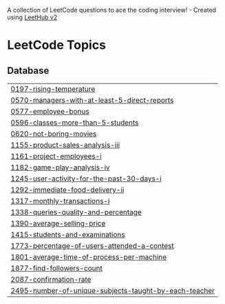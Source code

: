 A collection of LeetCode questions to ace the coding interview! - Created using [LeetHub v2](https://github.com/arunbhardwaj/LeetHub-2.0)
<!---LeetCode Topics Start-->
# LeetCode Topics
## Database
|  |
| ------- |
| [0197-rising-temperature](https://github.com/EmanGhazy-2002/sql-leetcode-problem/tree/master/0197-rising-temperature) |
| [0570-managers-with-at-least-5-direct-reports](https://github.com/EmanGhazy-2002/sql-leetcode-problem/tree/master/0570-managers-with-at-least-5-direct-reports) |
| [0577-employee-bonus](https://github.com/EmanGhazy-2002/sql-leetcode-problem/tree/master/0577-employee-bonus) |
| [0596-classes-more-than-5-students](https://github.com/EmanGhazy-2002/sql-leetcode-problem/tree/master/0596-classes-more-than-5-students) |
| [0620-not-boring-movies](https://github.com/EmanGhazy-2002/sql-leetcode-problem/tree/master/0620-not-boring-movies) |
| [1155-product-sales-analysis-iii](https://github.com/EmanGhazy-2002/sql-leetcode-problem/tree/master/1155-product-sales-analysis-iii) |
| [1161-project-employees-i](https://github.com/EmanGhazy-2002/sql-leetcode-problem/tree/master/1161-project-employees-i) |
| [1182-game-play-analysis-iv](https://github.com/EmanGhazy-2002/sql-leetcode-problem/tree/master/1182-game-play-analysis-iv) |
| [1245-user-activity-for-the-past-30-days-i](https://github.com/EmanGhazy-2002/sql-leetcode-problem/tree/master/1245-user-activity-for-the-past-30-days-i) |
| [1292-immediate-food-delivery-ii](https://github.com/EmanGhazy-2002/sql-leetcode-problem/tree/master/1292-immediate-food-delivery-ii) |
| [1317-monthly-transactions-i](https://github.com/EmanGhazy-2002/sql-leetcode-problem/tree/master/1317-monthly-transactions-i) |
| [1338-queries-quality-and-percentage](https://github.com/EmanGhazy-2002/sql-leetcode-problem/tree/master/1338-queries-quality-and-percentage) |
| [1390-average-selling-price](https://github.com/EmanGhazy-2002/sql-leetcode-problem/tree/master/1390-average-selling-price) |
| [1415-students-and-examinations](https://github.com/EmanGhazy-2002/sql-leetcode-problem/tree/master/1415-students-and-examinations) |
| [1773-percentage-of-users-attended-a-contest](https://github.com/EmanGhazy-2002/sql-leetcode-problem/tree/master/1773-percentage-of-users-attended-a-contest) |
| [1801-average-time-of-process-per-machine](https://github.com/EmanGhazy-2002/sql-leetcode-problem/tree/master/1801-average-time-of-process-per-machine) |
| [1877-find-followers-count](https://github.com/EmanGhazy-2002/sql-leetcode-problem/tree/master/1877-find-followers-count) |
| [2087-confirmation-rate](https://github.com/EmanGhazy-2002/sql-leetcode-problem/tree/master/2087-confirmation-rate) |
| [2495-number-of-unique-subjects-taught-by-each-teacher](https://github.com/EmanGhazy-2002/sql-leetcode-problem/tree/master/2495-number-of-unique-subjects-taught-by-each-teacher) |
<!---LeetCode Topics End-->